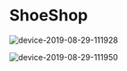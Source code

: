 # ShoeShop

![device-2019-08-29-111928](https://user-images.githubusercontent.com/48062932/63909968-12e90900-ca4f-11e9-922e-99a38bffbdac.jpg)

![device-2019-08-29-111950](https://user-images.githubusercontent.com/48062932/63909970-14b2cc80-ca4f-11e9-8511-fa1c0a4af9f8.jpg)
